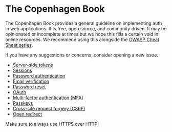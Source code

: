 # The Copenhagen Book

The Copenhagen Book provides a general guideline on implementing auth in web applications. It is free, open source, and community driven. It may be opinionated or incomplete at times but we hope this fills a certain void in online resources. We recommend using this alongside the [OWASP Cheat Sheet series](https://cheatsheetseries.owasp.org/index.html).

If you have any suggestions or concerns, consider opening a new issue.

- [Server-side tokens](/server-side-tokens.md)
- [Sessions](/sessions.md)
- [Password authentication](/password-authentication.md)
- [Email verification](/email-verification.md)
- [Password reset](/password-reset.md)
- [OAuth](/oauth.md)
- [Multi-factor authentication (MFA)](/mfa.md)
- [Passkeys](/passkeys.md)
- [Cross-site request forgery (CSRF)](/csrf.md)
- [Open redirect](/open-redirect.md)

Make sure to always use HTTPS over HTTP!